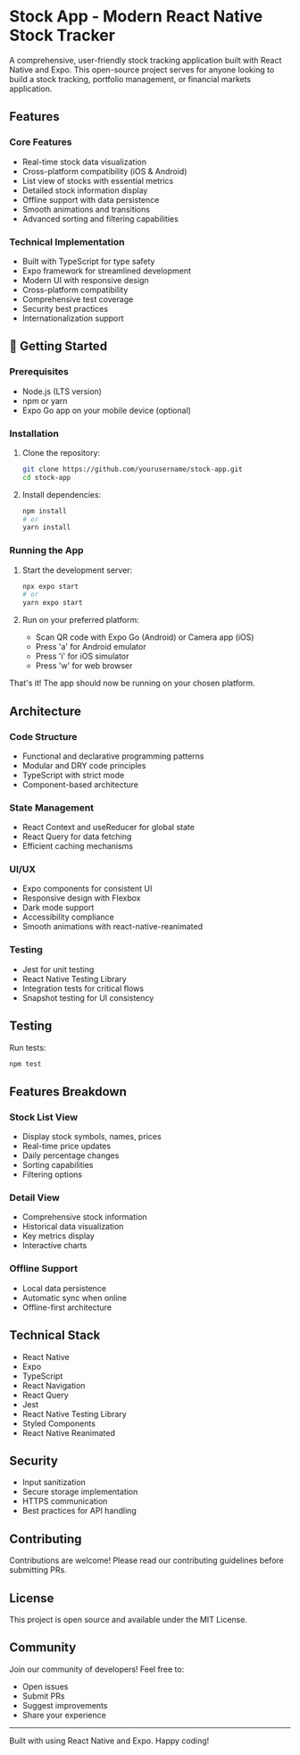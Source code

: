 # Stock App - Modern React Native Stock Tracker 

A comprehensive, user-friendly stock tracking application built with React Native and Expo. This open-source project serves for anyone looking to build a stock tracking, portfolio management, or financial markets application.

## Features

### Core Features
- Real-time stock data visualization
- Cross-platform compatibility (iOS & Android)
- List view of stocks with essential metrics
- Detailed stock information display
- Offline support with data persistence
- Smooth animations and transitions
- Advanced sorting and filtering capabilities

### Technical Implementation
- Built with TypeScript for type safety
- Expo framework for streamlined development
- Modern UI with responsive design
- Cross-platform compatibility
- Comprehensive test coverage
- Security best practices
- Internationalization support

## 🚀 Getting Started

### Prerequisites
- Node.js (LTS version)
- npm or yarn
- Expo Go app on your mobile device (optional)

### Installation

1. Clone the repository:
   ```bash
   git clone https://github.com/yourusername/stock-app.git
   cd stock-app
   ```

2. Install dependencies:
   ```bash
   npm install
   # or
   yarn install
   ```

### Running the App

1. Start the development server:
   ```bash
   npx expo start
   # or
   yarn expo start
   ```

2. Run on your preferred platform:
   - Scan QR code with Expo Go (Android) or Camera app (iOS)
   - Press 'a' for Android emulator
   - Press 'i' for iOS simulator
   - Press 'w' for web browser

That's it! The app should now be running on your chosen platform.

## Architecture

### Code Structure
- Functional and declarative programming patterns
- Modular and DRY code principles
- TypeScript with strict mode
- Component-based architecture

### State Management
- React Context and useReducer for global state
- React Query for data fetching
- Efficient caching mechanisms

### UI/UX
- Expo components for consistent UI
- Responsive design with Flexbox
- Dark mode support
- Accessibility compliance
- Smooth animations with react-native-reanimated

### Testing
- Jest for unit testing
- React Native Testing Library
- Integration tests for critical flows
- Snapshot testing for UI consistency

## Testing

Run tests:
```bash
npm test
```

## Features Breakdown

### Stock List View
- Display stock symbols, names, prices
- Real-time price updates
- Daily percentage changes
- Sorting capabilities
- Filtering options

### Detail View
- Comprehensive stock information
- Historical data visualization
- Key metrics display
- Interactive charts

### Offline Support
- Local data persistence
- Automatic sync when online
- Offline-first architecture

## Technical Stack

- React Native
- Expo
- TypeScript
- React Navigation
- React Query
- Jest
- React Native Testing Library
- Styled Components
- React Native Reanimated

## Security

- Input sanitization
- Secure storage implementation
- HTTPS communication
- Best practices for API handling

## Contributing

Contributions are welcome! Please read our contributing guidelines before submitting PRs.

## License

This project is open source and available under the MIT License.

## Community

Join our community of developers! Feel free to:
- Open issues
- Submit PRs
- Suggest improvements
- Share your experience

---

Built with  using React Native and Expo. Happy coding! 
